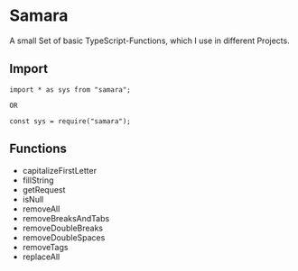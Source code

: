 # Samara

A small Set of basic TypeScript-Functions, which I use in different Projects.

## Import
```
import * as sys from "samara";

OR

const sys = require("samara");
``` 

## Functions
- capitalizeFirstLetter
- fillString
- getRequest
- isNull
- removeAll
- removeBreaksAndTabs
- removeDoubleBreaks
- removeDoubleSpaces
- removeTags
- replaceAll